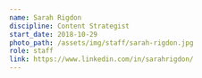 ```yaml
---
name: Sarah Rigdon
discipline: Content Strategist
start_date: 2018-10-29
photo_path: /assets/img/staff/sarah-rigdon.jpg
role: staff
link: https://www.linkedin.com/in/sarahrigdon/
---
```


